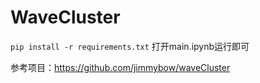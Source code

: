 # WaveCluster

`pip install -r requirements.txt`
打开main.ipynb运行即可

参考项目：https://github.com/jimmybow/waveCluster
